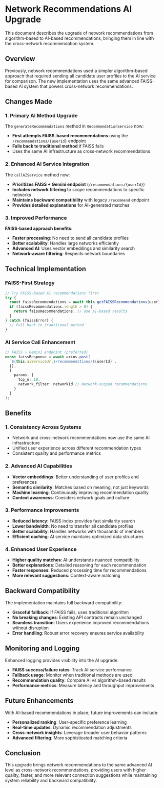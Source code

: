 # Network Recommendations AI Upgrade

This document describes the upgrade of network recommendations from algorithm-based to AI-based recommendations, bringing them in line with the cross-network recommendation system.

## Overview

Previously, network recommendations used a simpler algorithm-based approach that required sending all candidate user profiles to the AI service for comparison. The new implementation uses the same advanced FAISS-based AI system that powers cross-network recommendations.

## Changes Made

### 1. Primary AI Method Upgrade

The `generateRecommendations` method in `RecommendationService` now:
- **First attempts FAISS-based recommendations** using the `/recommendations/{userId}` endpoint
- **Falls back to traditional method** if FAISS fails
- Uses the same AI infrastructure as cross-network recommendations

### 2. Enhanced AI Service Integration

The `callAIService` method now:
- **Prioritizes FAISS + Gemini endpoint** (`/recommendations/{userId}`)
- **Includes network filtering** to scope recommendations to specific networks
- **Maintains backward compatibility** with legacy `/recommend` endpoint
- **Provides detailed explanations** for AI-generated matches

### 3. Improved Performance

**FAISS-based approach benefits:**
- **Faster processing**: No need to send all candidate profiles
- **Better scalability**: Handles large networks efficiently
- **Advanced AI**: Uses vector embeddings and similarity search
- **Network-aware filtering**: Respects network boundaries

## Technical Implementation

### FAISS-First Strategy

```typescript
// Try FAISS-based AI recommendations first
try {
  const faissRecommendations = await this.getFAISSRecommendations(userId, 10, networkId);
  if (faissRecommendations.length > 0) {
    return faissRecommendations; // Use AI-based results
  }
} catch (faissError) {
  // Fall back to traditional method
}
```

### AI Service Call Enhancement

```typescript
// FAISS + Gemini endpoint (preferred)
const faissResponse = await axios.post(
  `${this.aiServiceUrl}/recommendations/${userId}`,
  {},
  {
    params: {
      top_n: 10,
      network_filter: networkId // Network-scoped recommendations
    }
  }
);
```

## Benefits

### 1. **Consistency Across Systems**
- Network and cross-network recommendations now use the same AI infrastructure
- Unified user experience across different recommendation types
- Consistent quality and performance metrics

### 2. **Advanced AI Capabilities**
- **Vector embeddings**: Better understanding of user profiles and preferences
- **Semantic similarity**: Matches based on meaning, not just keywords
- **Machine learning**: Continuously improving recommendation quality
- **Context awareness**: Considers network goals and culture

### 3. **Performance Improvements**
- **Reduced latency**: FAISS index provides fast similarity search
- **Lower bandwidth**: No need to transfer all candidate profiles
- **Better scalability**: Handles networks with thousands of members
- **Efficient caching**: AI service maintains optimized data structures

### 4. **Enhanced User Experience**
- **Higher quality matches**: AI understands nuanced compatibility
- **Better explanations**: Detailed reasoning for each recommendation
- **Faster responses**: Reduced processing time for recommendations
- **More relevant suggestions**: Context-aware matching

## Backward Compatibility

The implementation maintains full backward compatibility:
- **Graceful fallback**: If FAISS fails, uses traditional algorithm
- **No breaking changes**: Existing API contracts remain unchanged
- **Seamless transition**: Users experience improved recommendations without disruption
- **Error handling**: Robust error recovery ensures service availability

## Monitoring and Logging

Enhanced logging provides visibility into the AI upgrade:
- **FAISS success/failure rates**: Track AI service performance
- **Fallback usage**: Monitor when traditional methods are used
- **Recommendation quality**: Compare AI vs algorithm-based results
- **Performance metrics**: Measure latency and throughput improvements

## Future Enhancements

With AI-based recommendations in place, future improvements can include:
- **Personalized ranking**: User-specific preference learning
- **Real-time updates**: Dynamic recommendation adjustments
- **Cross-network insights**: Leverage broader user behavior patterns
- **Advanced filtering**: More sophisticated matching criteria

## Conclusion

This upgrade brings network recommendations to the same advanced AI level as cross-network recommendations, providing users with higher quality, faster, and more relevant connection suggestions while maintaining system reliability and backward compatibility.